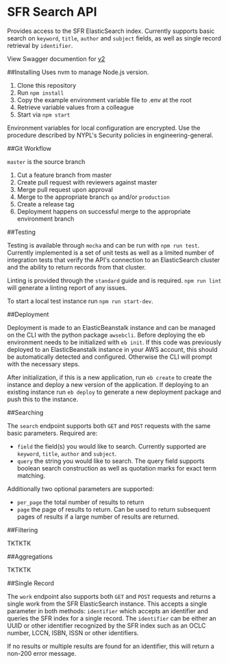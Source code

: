 # SFR Search API
Provides access to the SFR ElasticSearch index. Currently supports basic search on `keyword`, `title`, `author` and `subject` fields, as well as single record retrieval by `identifier`.

View Swagger documention for [v2](https://dev-platformdocs.nypl.org)

##Installing
Uses nvm to manage Node.js version.

1. Clone this repository
2. Run `npm install`
3. Copy the example environment variable file to .env at the root
4. Retrieve variable values from a colleague
5. Start via `npm start`

Environment variables for local configuration are encrypted. Use the procedure described by NYPL's Security policies in engineering-general.

##Git Workflow

`master` is the source branch

1. Cut a feature branch from master
2. Create pull request with reviewers against master
3. Merge pull request upon approval
4. Merge to the appropriate branch `qa` and/or `production`
5. Create a release tag
6. Deployment happens on successful merge to the appropriate environment branch

##Testing

Testing is available through `mocha` and can be run with `npm run test`. Currently implemented is a set of unit tests as well as a limited number of integration tests that verify the API's connection to an ElasticSearch cluster and the ability to return records from that cluster.

Linting is provided through the `standard` guide and is required. `npm run lint` will generate a linting report of any issues.

To start a local test instance run `npm run start-dev`.

##Deployment

Deployment is made to an ElasticBeanstalk instance and can be managed on the CLI with the python package `awsebcli`. Before deploying the eb environment needs to be initialized with `eb init`. If this code was previously deployed to an ElasticBeanstalk instance in your AWS account, this should be automatically detected and configured. Otherwise the CLI will prompt with the necessary steps.

After initialization, if this is a new application, run `eb create` to create the instance and deploy a new version of the application. If deploying to an existing instance run `eb deploy` to generate a new deployment package and push this to the instance.

##Searching

The `search` endpoint supports both `GET` and `POST` requests with the same basic parameters. Required are:
 - `field` the field(s) you would like to search. Currently supported are `keyword`, `title`, `author` and `subject`.
 - `query` the string you would like to search. The query field supports boolean search construction as well as quotation marks for exact term matching.

 Additionally two optional parameters are supported:
 - `per_page` the total number of results to return
 - `page` the page of results to return. Can be used to return subsequent pages of results if a large number of results are returned.

##Filtering

TKTKTK

##Aggregations

TKTKTK

##Single Record

The `work` endpoint also supports both `GET` and `POST` requests and returns a single work from the SFR ElasticSearch instance. This accepts a single parameter in both methods: `identifier` which accepts an identifier and queries the SFR index for a single record. The `identifier` can be either an UUID or other identifier recognized by the SFR index such as an OCLC number, LCCN, ISBN, ISSN or other identifiers. 

If no results or multiple results are found for an identifier, this will return a non-200 error message.